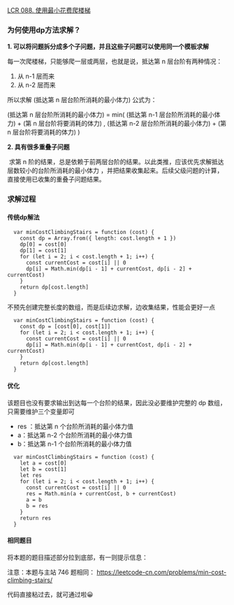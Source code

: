 [LCR 088. 使用最小花费爬楼梯](https://leetcode.cn/problems/GzCJIP/)

### 为何使用dp方法求解？

**1. 可以将问题拆分成多个子问题，并且这些子问题可以使用同一个模板求解**

每一次爬楼梯，只能够爬一层或两层，也就是说，抵达第 n 层台阶有两种情况：

1. 从 n-1 层而来
2. 从 n-2 层而来

所以求解 (抵达第 n 层台阶所消耗的最小体力) 公式为：

(抵达第 n 层台阶所消耗的最小体力) = min( (抵达第 n-1 层台阶所消耗的最小体力) + (第 n 层台阶将要消耗的体力) , (抵达第 n-2 层台阶所消耗的最小体力) + (第 n 层台阶将要消耗的体力) )

**2. 具有很多重叠子问题**

​	求第 n 阶的结果，总是依赖于前两层台阶的结果。以此类推，应该优先求解抵达层数较小的台阶所消耗的最小体力 ，并把结果收集起来。后续父级问题的计算，直接使用已收集的重叠子问题结果。

### 求解过程

#### 传统dp解法

```
  var minCostClimbingStairs = function (cost) {
    const dp = Array.from({ length: cost.length + 1 })
    dp[0] = cost[0]
    dp[1] = cost[1]
    for (let i = 2; i < cost.length + 1; i++) {
      const currentCost = cost[i] || 0
      dp[i] = Math.min(dp[i - 1] + currentCost, dp[i - 2] + currentCost)
    }
    return dp[cost.length]
  }
```

不预先创建完整长度的数组，而是后续边求解，边收集结果，性能会更好一点

```
  var minCostClimbingStairs = function (cost) {
    const dp = [cost[0], cost[1]]
    for (let i = 2; i < cost.length + 1; i++) {
      const currentCost = cost[i] || 0
      dp[i] = Math.min(dp[i - 1] + currentCost, dp[i - 2] + currentCost)
    }
    return dp[cost.length]
  }
```

#### 优化

该题目也没有要求输出到达每一个台阶的结果，因此没必要维护完整的 dp 数组，只需要维护三个变量即可

* res ：抵达第 n 个台阶所消耗的最小体力值
* a：抵达第 n-2 个台阶所消耗的最小体力值
* b：抵达第 n-1 个台阶所消耗的最小体力值

```
  var minCostClimbingStairs = function (cost) {
    let a = cost[0]
    let b = cost[1]
    let res
    for (let i = 2; i < cost.length + 1; i++) {
      const currentCost = cost[i] || 0
      res = Math.min(a + currentCost, b + currentCost)
      a = b
      b = res
    }
    return res
  }
```

#### 相同题目

将本题的题目描述部分拉到底部，有一则提示信息：

注意：本题与主站 746 题相同： https://leetcode-cn.com/problems/min-cost-climbing-stairs/

代码直接粘过去，就可通过啦😀